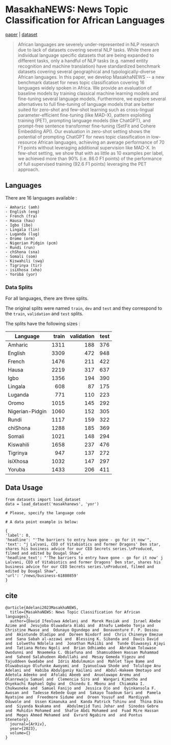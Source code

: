 # MasakhaNEWS: News Topic Classification for African Languages

[paper](https://arxiv.org/abs/2304.09972) |  [dataset](https://huggingface.co/datasets/masakhane/masakhanews)

>African languages are severely under-represented in NLP research due to lack of datasets covering several NLP tasks. While there are individual language specific datasets that are being expanded to different tasks, only a handful of NLP tasks (e.g. named entity recognition and machine translation) have standardized benchmark datasets covering several geographical and typologically-diverse African languages. In this paper, we develop MasakhaNEWS -- a new benchmark dataset for news topic classification covering 16 languages widely spoken in Africa. We provide an evaluation of baseline models by training classical machine learning models and fine-tuning several language models. Furthermore, we explore several alternatives to full fine-tuning of language models that are better suited for zero-shot and few-shot learning such as cross-lingual parameter-efficient fine-tuning (like MAD-X), pattern exploiting training (PET), prompting language models (like ChatGPT), and prompt-free sentence transformer fine-tuning (SetFit and Cohere Embedding API). Our evaluation in zero-shot setting shows the potential of prompting ChatGPT for news topic classification in low-resource African languages, achieving an average performance of 70 F1 points without leveraging additional supervision like MAD-X. In few-shot setting, we show that with as little as 10 examples per label, we achieved more than 90\% (i.e. 86.0 F1 points) of the performance of full supervised training (92.6 F1 points) leveraging the PET approach.

## Languages
There are 16 languages available :
    
    - Amharic (amh)
    - English (eng)
    - French (fra)
    - Hausa (hau)
    - Igbo (ibo)
    - Lingala (lin)
    - Luganda (lug)
    - Oromo (orm)
    - Nigerian Pidgin (pcm)
    - Rundi (run)
    - chShona (sna)
    - Somali (som)
    - Kiswahili (swą)
    - Tigrinya (tir)
    - isiXhosa (xho)
    - Yorùbá (yor)



### Data Splits

For all languages, there are three splits.

The original splits were named `train`, `dev` and `test` and they correspond to the `train`, `validation` and `test` splits.

The splits have the following sizes :

| Language        | train | validation | test |
|-----------------|------:|-----------:|-----:|
| Amharic         |  1311 |        188 |  376 |
| English         |  3309 |        472 |  948 |
| French          |  1476 |        211 |  422 |
| Hausa           |  2219 |        317 |  637 |
| Igbo            |  1356 |        194 |  390 |
| Lingala     	  |   608 |         87 |  175 |
| Luganda         |   771 |        110 |  223 |
| Oromo           |  1015 |        145 |  292 |
| Nigerian-Pidgin |  1060 |        152 |  305 |
| Rundi           |  1117 |        159 |  322 |
| chiShona        |  1288 |        185 |  369 |
| Somali          |  1021 |        148 |  294 |
| Kiswahili       |  1658 |        237 |  476 |
| Tigrinya        |   947 |        137 |  272 |
| isiXhosa        |  1032 |        147 |  297 |
| Yoruba          |  1433 |        206 |  411 |



## Data Usage 
```
from datasets import load_dataset
data = load_dataset('masakhanews', 'yor') 

# Please, specify the language code

# A data point example is below:

{
'label': 0, 
'headline': "'The barriers to entry have gone - go for it now'", 
'text': "j Lalvani, CEO of Vitabiotics and former Dragons' Den star, shares his business advice for our CEO Secrets series.\nProduced, filmed and edited by Dougal Shaw", 
'headline_text': "'The barriers to entry have gone - go for it now' j Lalvani, CEO of Vitabiotics and former Dragons' Den star, shares his business advice for our CEO Secrets series.\nProduced, filmed and edited by Dougal Shaw", 
'url': '/news/business-61880859'
}
```



## cite 
```
@article{Adelani2023MasakhaNEWS,
  title={MasakhaNEWS: News Topic Classification for African languages},
  author={David Ifeoluwa Adelani and  Marek Masiak and  Israel Abebe Azime and  Jesujoba Oluwadara Alabi and  Atnafu Lambebo Tonja and  Christine Mwase and  Odunayo Ogundepo and  Bonaventure F. P. Dossou and  Akintunde Oladipo and  Doreen Nixdorf and  Chris Chinenye Emezue and  Sana Sabah al-azzawi and  Blessing K. Sibanda and  Davis David and  Lolwethu Ndolela and  Jonathan Mukiibi and  Tunde Oluwaseyi Ajayi and  Tatiana Moteu Ngoli and  Brian Odhiambo and  Abraham Toluwase Owodunni and  Nnaemeka C. Obiefuna and  Shamsuddeen Hassan Muhammad and  Saheed Salahudeen Abdullahi and  Mesay Gemeda Yigezu and  Tajuddeen Gwadabe and  Idris Abdulmumin and  Mahlet Taye Bame and  Oluwabusayo Olufunke Awoyomi and  Iyanuoluwa Shode and  Tolulope Anu Adelani and  Habiba Abdulganiy Kailani and  Abdul-Hakeem Omotayo and  Adetola Adeeko and  Afolabi Abeeb and  Anuoluwapo Aremu and  Olanrewaju Samuel and  Clemencia Siro and  Wangari Kimotho and  Onyekachi Raphael Ogbu and  Chinedu E. Mbonu and  Chiamaka I. Chukwuneke and  Samuel Fanijo and  Jessica Ojo and  Oyinkansola F. Awosan and  Tadesse Kebede Guge and  Sakayo Toadoum Sari and  Pamela Nyatsine and  Freedmore Sidume and  Oreen Yousuf and  Mardiyyah Oduwole and  Ussen Kimanuka and  Kanda Patrick Tshinu and  Thina Diko and  Siyanda Nxakama and   Abdulmejid Tuni Johar and  Sinodos Gebre and  Muhidin Mohamed and  Shafie Abdi Mohamed and  Fuad Mire Hassan and  Moges Ahmed Mehamed and  Evrard Ngabire and  and Pontus Stenetorp},
  journal={ArXiv},
  year={2023},
  volume={}
}
```
